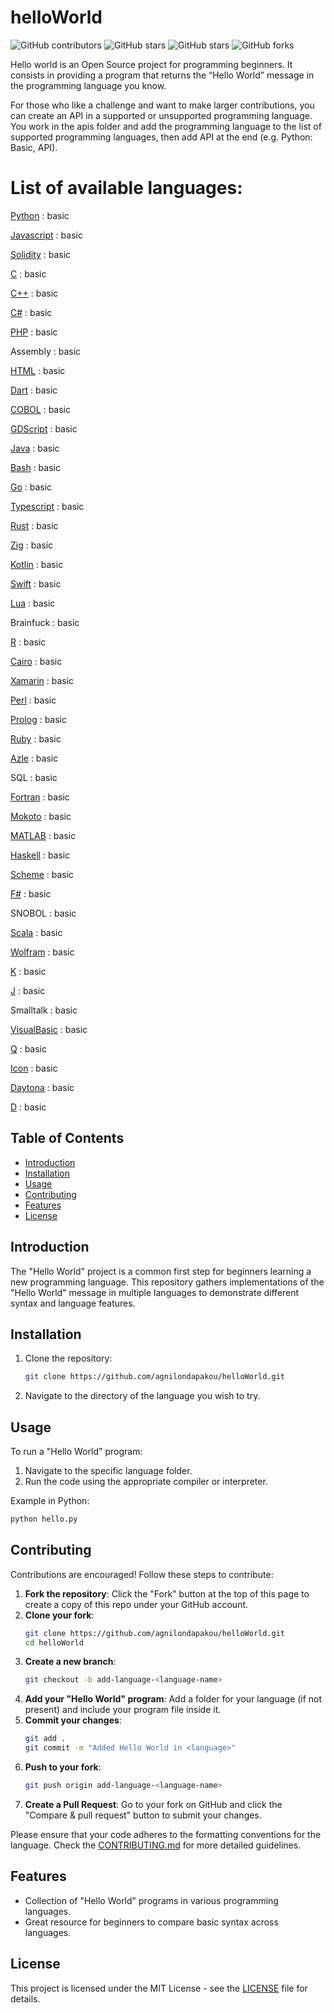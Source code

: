# helloWorld

![GitHub contributors](https://img.shields.io/github/contributors/agnilondapakou/helloWorld)
![GitHub stars](https://img.shields.io/github/issues/agnilondapakou/helloWorld)
![GitHub stars](https://img.shields.io/github/stars/agnilondapakou/helloWorld)
![GitHub forks](https://img.shields.io/github/forks/agnilondapakou/helloWorld)

Hello world is an Open Source project for programming beginners. It consists in providing a program that returns the “Hello World” message in the programming language you know.

For those who like a challenge and want to make larger contributions, you can create an API in a supported or unsupported programming language. You work in the apis folder and add the programming language to the list of supported programming languages, then add API at the end (e.g. Python: Basic, API).

# List of available languages:

[Python](https://www.python.org/) : basic

[Javascript](https://developer.mozilla.org/en-US/docs/Web/JavaScript) : basic

[Solidity](https://soliditylang.org/) : basic

[C](https://www.gnu.org/software/gnu-c-manual/gnu-c-manual.html) : basic

[C++](https://isocpp.org/) : basic

[C#](https://dotnet.microsoft.com/en-us/languages/csharp) : basic

[PHP](https://www.php.net/) : basic

Assembly : basic

[HTML](https://html.spec.whatwg.org/) : basic

[Dart](https://dart.dev/) : basic

[COBOL](https://www.ibm.com/docs/en/cobol-zos) : basic

[GDScript](https://docs.godotengine.org/en/stable/tutorials/scripting/gdscript/index.html) : basic

[Java](https://www.oracle.com/java/) : basic

[Bash](https://www.gnu.org/software/bash/) : basic

[Go](https://go.dev/) : basic

[Typescript](https://www.typescriptlang.org/) : basic

[Rust](https://www.rust-lang.org/) : basic

[Zig](https://ziglang.org/) : basic

[Kotlin](https://kotlinlang.org/) : basic

[Swift](https://www.swift.org/) : basic

[Lua](https://www.lua.org/) : basic

Brainfuck : basic

[R](https://www.r-project.org/) : basic

[Cairo](https://www.cairo-lang.org/) : basic

[Xamarin](https://dotnet.microsoft.com/en-us/apps/xamarin) : basic

[Perl](https://www.perl.org/) : basic

[Prolog](https://www.swi-prolog.org/) : basic

[Ruby](https://www.ruby-lang.org/en/) : basic

[Azle](https://demergent-labs.github.io/azle/) : basic

SQL : basic

[Fortran](https://fortran-lang.org/) : basic

[Mokoto](https://internetcomputer.org/docs/current/motoko/main/getting-started/motoko-introduction) : basic

[MATLAB](https://www.mathworks.com/products/matlab.html) : basic

[Haskell](https://www.haskell.org/) : basic

[Scheme](https://www.scheme.org/) : basic

[F#](https://fsharp.org/) : basic

SNOBOL : basic

[Scala](https://www.scala-lang.org/) : basic

[Wolfram](https://www.wolfram.com/language/) : basic

[K](https://kx.com/) : basic

[J](https://www.jsoftware.com/#/) : basic

Smalltalk : basic

[VisualBasic](https://learn.microsoft.com/en-us/dotnet/visual-basic/) : basic

[Q](https://code.kx.com/q/) : basic

[Icon](https://www2.cs.arizona.edu/icon/) : basic

[Daytona](https://daytona.io/) : basic

[D](https://www.d-id.com/api/) : basic

## Table of Contents

- [Introduction](#introduction)
- [Installation](#installation)
- [Usage](#usage)
- [Contributing](#contributing)
- [Features](#features)
- [License](#license)

## Introduction

The "Hello World" project is a common first step for beginners learning a new programming language. This repository gathers implementations of the "Hello World" message in multiple languages to demonstrate different syntax and language features.

## Installation

1. Clone the repository:
   ```bash
   git clone https://github.com/agnilondapakou/helloWorld.git
   ```
2. Navigate to the directory of the language you wish to try.

## Usage

To run a "Hello World" program:

1. Navigate to the specific language folder.
2. Run the code using the appropriate compiler or interpreter.

Example in Python:

```bash
python hello.py
```

## Contributing

Contributions are encouraged! Follow these steps to contribute:

1. **Fork the repository**: Click the "Fork" button at the top of this page to create a copy of this repo under your GitHub account.
2. **Clone your fork**:
   ```bash
   git clone https://github.com/agnilondapakou/helloWorld.git
   cd helloWorld
   ```
3. **Create a new branch**:
   ```bash
   git checkout -b add-language-<language-name>
   ```
4. **Add your "Hello World" program**: Add a folder for your language (if not present) and include your program file inside it.
5. **Commit your changes**:
   ```bash
   git add .
   git commit -m "Added Hello World in <language>"
   ```
6. **Push to your fork**:
   ```bash
   git push origin add-language-<language-name>
   ```
7. **Create a Pull Request**: Go to your fork on GitHub and click the "Compare & pull request" button to submit your changes.

Please ensure that your code adheres to the formatting conventions for the language. Check the [CONTRIBUTING.md](https://github.com/agnilondapakou/helloWorld/blob/main/CONTRIBUTING.md) for more detailed guidelines.

## Features

- Collection of "Hello World" programs in various programming languages.
- Great resource for beginners to compare basic syntax across languages.

## License

This project is licensed under the MIT License - see the [LICENSE](https://github.com/agnilondapakou/helloWorld/blob/main/LICENSE) file for details.
